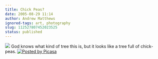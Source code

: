 ```yaml
---
title: Chick Peas?
date: 2005-08-29 11:14
author: Andrew Matthews
ignored-tags: art, photography
slug: 112527807452023525
status: published
---
```


[![](http://photos1.blogger.com/img/122/4151/320/20050828.Brighton%20041.jpg)](http://photos1.blogger.com/img/122/4151/1024/20050828.Brighton%20041.jpg)
God knows what kind of tree this is, but it looks like a tree full of chick-peas. [![Posted by Picasa](http://photos1.blogger.com/pbp.gif)](http://picasa.google.com/)
